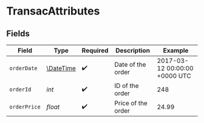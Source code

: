 # TransacAttributes


## Fields

| Field                                                         | Type                                                          | Required                                                      | Description                                                   | Example                                                       |
| ------------------------------------------------------------- | ------------------------------------------------------------- | ------------------------------------------------------------- | ------------------------------------------------------------- | ------------------------------------------------------------- |
| `orderDate`                                                   | [\DateTime](https://www.php.net/manual/en/class.datetime.php) | :heavy_check_mark:                                            | Date of the order                                             | 2017-03-12 00:00:00 +0000 UTC                                 |
| `orderId`                                                     | *int*                                                         | :heavy_check_mark:                                            | ID of the order                                               | 248                                                           |
| `orderPrice`                                                  | *float*                                                       | :heavy_check_mark:                                            | Price of the order                                            | 24.99                                                         |